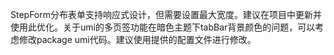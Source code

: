 StepForm分布表单支持响应式设计，但需要设置最大宽度。建议在项目中更新并使用此优化。关于umi的多页签功能在暗色主题下tabBar背景颜色的问题，可以考虑修改package umi代码。建议使用提供的配置文件进行修改。
